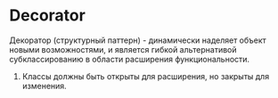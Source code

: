 # Decorator

Декоратор (структурный паттерн) - динамически наделяет объект новыми возможностями, и является гибкой альтернативой субклассированию в области расширения функциональности.

1. Классы должны быть открыты для расширения, но закрыты для изменения.
